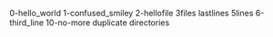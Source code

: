 0-hello_world
1-confused_smiley
2-hellofile
3files
lastlines
5lines
6-third_line
10-no-more
duplicate
directories
